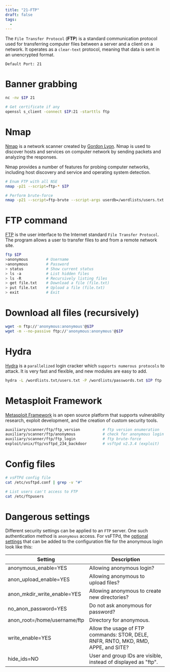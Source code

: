 ```yaml
---
title: "21-FTP"
draft: false
tags:
  - 
---
```

The `File Transfer Protocol` (**FTP**) is a standard communication protocol used for transferring computer files between a server and a client on a network. It operates as a `clear-text` protocol, meaning that data is sent in an unencrypted format.

`Default Port: 21`

# Banner grabbing

```bash
nc -nv $IP 21

# Get certificate if any
openssl s_client -connect $IP:21 -starttls ftp
```

# Nmap

[Nmap](https://nmap.org/) is a network scanner created by [Gordon Lyon](https://en.wikipedia.org/wiki/Gordon_Lyon). Nmap is used to discover hosts and services on computer network by sending packets and analyzing the responses.

Nmap provides a number of features for probing computer networks, including host discovery and service and operating system detection.

```bash
# Enum FTP with all NSE
nmap -p21 --script=ftp-* $IP

# Perform brute-force
nmap -p21 --script=ftp-brute --script-args userdb=/wordlists/users.txt $IP
```

# FTP command

[FTP](https://linux.die.net/man/1/ftp) is the user interface to the Internet standard `File Transfer Protocol`. The program allows a user to transfer files to and from a remote network site.

```bash
ftp $IP
>anonymous        # Username
>anonymous        # Password
> status          # Show current status
> ls -a           # List hidden files
> ls -R           # Recursively listing files
> get file.txt    # Download a file (file.txt)
> put file.txt    # Upload a file (file.txt)
> exit            # Exit 
```

# Download all files (recursively)

```bash
wget -m ftp://'anonymous:anonymous'@$IP
wget -m --no-passive ftp://'anonymous:anonymous'@$IP
```

# Hydra

[Hydra](https://github.com/vanhauser-thc/thc-hydra) is a `parallelized` login cracker which `supports numerous protocols` to attack. It is very fast and flexible, and new modules are easy to add.

```bash
hydra -L /wordlists.txt/users.txt -P /wordlists/passwords.txt $IP ftp
```

# Metasploit Framework

[Metasploit Framework](https://github.com/rapid7/metasploit-framework) is an open source platform that supports vulnerability research, exploit development, and the creation of custom security tools.

```bash
auxiliary/scanner/ftp/ftp_version          # ftp version enumeration
auxiliary/scanner/ftp/anonymous            # check for anonymous login
auxiliary/scanner/ftp/ftp_login            # ftp brute-force
exploit/unix/ftp/vsftpd_234_backdoor       # vsftpd v2.3.4 (exploit)
```

# Config files

```bash
# vsFTPd config file
cat /etc/vsftpd.conf | grep -v "#"

# List users can't access to FTP
cat /etc/ftpusers
```

# Dangerous settings

Different security settings can be applied to an `FTP` server. One such authentication method is `anonymous` access. For vsFTPd, the [optional settings](http://vsftpd.beasts.org/vsftpd_conf.html) that can be added to the configuration file for the anonymous login look like this:

| Setting                      | Description                                                                        |
| ---------------------------- | ---------------------------------------------------------------------------------- |
| anonymous_enable=YES         | Allowing anonymous login?                                                          |
| anon_upload_enable=YES       | Allowing anonymous to upload files?                                                |
| anon_mkdir_write_enable=YES  | Allowing anonymous to create new directories?                                      |
| no_anon_password=YES         | Do not ask anonymous for password?                                                 |
| anon_root=/home/username/ftp | Directory for anonymous.                                                           |
| write_enable=YES             | Allow the usage of FTP commands: STOR, DELE, RNFR, RNTO, MKD, RMD, APPE, and SITE? |
| hide_ids=NO                  | User and group IDs are visible, instead of displayed as "ftp".                     |
